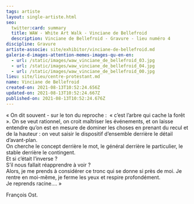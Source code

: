```yaml
---
tags: artiste
layout: single-artiste.html
seo:
  twitter:card: summary
  title: WAW - White Art Walk - Vinciane de Bellefroid
  description: Vinciane de Bellefroid - Gravure - lieu numéro 4
discipline: Gravure
artiste-associe: site/exhibitor/vinciane-de-bellefroid.md
galerie-d-images-attention-memes-images-qu-en-en:
  - url: /static/images/waw_vinciane_de_bellefroid_03.jpg
  - url: /static/images/waw_vinciane_de_bellefroid_04.jpg
  - url: /static/images/waw_vinciane_de_bellefroid_00.jpg
lieu: site/lieu/centre-protestant.md
name: Vinciane de Bellefroid
created-on: 2021-08-13T10:52:24.656Z
updated-on: 2021-08-13T10:52:24.667Z
published-on: 2021-08-13T10:52:24.676Z
---
```

<!--StartFragment-->

« On dit souvent - sur le ton du reproche :  « c’est l’arbre qui cache la forêt ». On se veut rationnel, on croit maîtriser les événements, et on laisse entendre qu’on est en mesure de dominer les choses en prenant du recul et de la hauteur : on veut saisir le dispositif d’ensemble derrière le détail d’avant-plan.\
On cherche le concept derrière le mot, le général derrière le particulier, le stable derrière le contingent.\
Et si c’était l’inverse ?\
S’il nous fallait réapprendre à voir ?\
Alors, je me prends à considérer ce tronc qui se donne si près de moi. Je rentre en moi-même, je ferme les yeux et respire profondément.\
Je reprends racine…. »

François Ost.



<!--EndFragment-->
